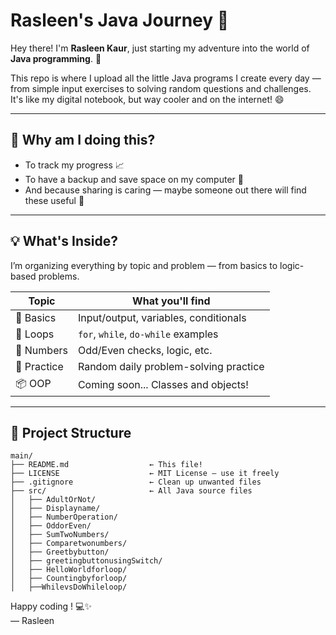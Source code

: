 # Rasleen's Java Journey 🚀

Hey there! I'm **Rasleen Kaur**, just starting my adventure into the world of **Java programming**. 🎉

This repo is where I upload all the little Java programs I create every day — from simple input exercises to solving random questions and challenges. It's like my digital notebook, but way cooler and on the internet! 😄

---

## 📝 Why am I doing this?

- To track my progress 📈  
- To have a backup and save space on my computer 💾  
- And because sharing is caring — maybe someone out there will find these useful 🙌

---

## 💡 What's Inside?

I’m organizing everything by topic and problem — from basics to logic-based problems.

| Topic         | What you'll find                         |
|---------------|------------------------------------------|
| 🧠 Basics      | Input/output, variables, conditionals     |
| 🔁 Loops       | `for`, `while`, `do-while` examples       |
| 🔢 Numbers     | Odd/Even checks, logic, etc.              |
| 🔧 Practice    | Random daily problem-solving practice     |
| 📦 OOP         | Coming soon... Classes and objects!       |

---

## 📁 Project Structure

```
main/
├── README.md                  ← This file!
├── LICENSE                    ← MIT License — use it freely
├── .gitignore                 ← Clean up unwanted files
├── src/                       ← All Java source files
│   ├── AdultOrNot/
│   ├── Displayname/
│   ├── NumberOperation/
│   ├── OddorEven/
│   ├── SumTwoNumbers/
│   ├── Comparetwonumbers/
│   ├── Greetbybutton/
│   ├── greetingbuttonusingSwitch/
│   ├── HelloWorldforloop/
│   ├── Countingbyforloop/
│   ├──WhilevsDoWhileloop/
```

Happy coding ! 💻✨  
— Rasleen
